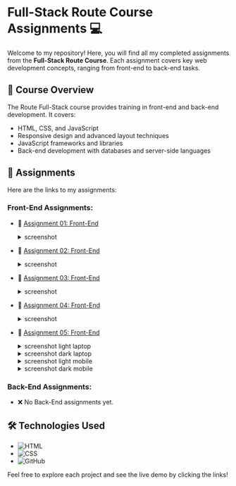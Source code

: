 # Full-Stack Route Course Assignments 💻

Welcome to my repository! Here, you will find all my completed assignments from the **Full-Stack Route Course**. Each assignment covers key web development concepts, ranging from front-end to back-end tasks.

## 🚀 Course Overview
The Route Full-Stack course provides training in front-end and back-end development. It covers:
- HTML, CSS, and JavaScript
- Responsive design and advanced layout techniques
- JavaScript frameworks and libraries
- Back-end development with databases and server-side languages

## 📂 Assignments

Here are the links to my assignments:

### Front-End Assignments:
- 🔗 [Assignment 01: Front-End](https://yassinsultan.github.io/Route-Course/Front-End/Assigment-01/)
  <details>
    <summary>screenshot</summary>
    <img src="./Front-End/Assigment-01/screenshot01.png">
  </details>

    
- 🔗 [Assignment 02: Front-End](https://yassinsultan.github.io/Route-Course/Front-End/Assigment-02/)
  <details>
    <summary>screenshot</summary>
    <img src="./Front-End/Assigment-02/screenshot01.png">
  </details>
 
    
- 🔗 [Assignment 03: Front-End](https://yassinsultan.github.io/Route-Course/Front-End/Assigment-03/)
  <details>
    <summary>screenshot</summary>
    <img src="./Front-End/Assigment-03/screenshot01.png">
  </details>
 
    
- 🔗 [Assignment 04: Front-End](https://yassinsultan.github.io/Route-Course/Front-End/Assigment-04/)
  <details>
    <summary>screenshot</summary>
    <img src="./Front-End/Assigment-04/screenshot01.png">
  </details>

    
- 🔗 [Assignment 05: Front-End](https://yassinsultan.github.io/Route-Course/Front-End/Assigment-05/)
  <details>
    <summary>screenshot light laptop</summary>
    <img src="./Front-End/Assigment-05/screenshot01.png">
  </details>
  <details>
    <summary>screenshot dark laptop</summary>
    <img src="./Front-End/Assigment-05/screenshot02.png">
  </details>
  <details>
    <summary>screenshot light mobile</summary>
    <img src="./Front-End/Assigment-05/screenshot03.png">
  </details>
  <details>
    <summary>screenshot dark mobile</summary>
    <img src="./Front-End/Assigment-05/screenshot04.png">
  </details>


### Back-End Assignments:
- ❌  No Back-End assignments yet.

## 🛠️ Technologies Used
- ![HTML](https://img.shields.io/badge/HTML5-E34F26?style=for-the-badge&logo=html5&logoColor=white)
- ![CSS](https://img.shields.io/badge/CSS3-1572B6?style=for-the-badge&logo=css3&logoColor=white)
- ![GitHub](https://img.shields.io/badge/GitHub-181717?style=for-the-badge&logo=github&logoColor=white)

Feel free to explore each project and see the live demo by clicking the links!
